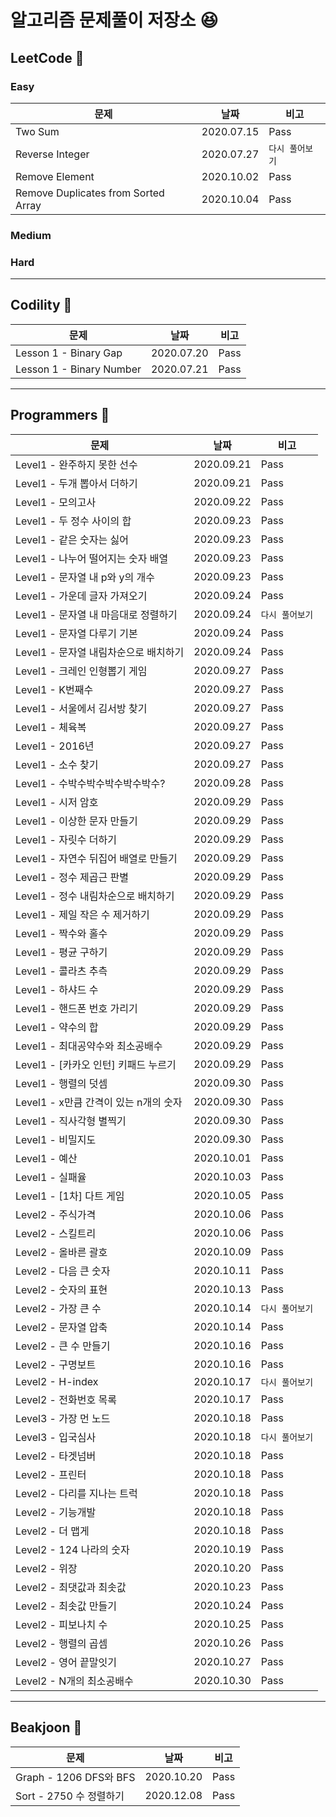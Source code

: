 # 알고리즘 문제풀이 저장소 :laughing:

## LeetCode :notebook_with_decorative_cover:
### Easy

문제 | 날짜 | 비고  
----|----|----
Two Sum | 2020.07.15 | Pass
Reverse Integer | 2020.07.27 | `다시 풀어보기`
Remove Element | 2020.10.02 | Pass
Remove Duplicates from Sorted Array | 2020.10.04 | Pass

### Medium

### Hard

<hr>

## Codility :notebook:

문제 | 날짜 | 비고  
----|----|----
Lesson 1 - Binary Gap | 2020.07.20 | Pass 
Lesson 1 - Binary Number | 2020.07.21 | Pass

<hr>

## Programmers :green_book:

문제 | 날짜 | 비고  
----|----|----
Level1 - 완주하지 못한 선수 | 2020.09.21 | Pass
Level1 - 두개 뽑아서 더하기 | 2020.09.21 | Pass 
Level1 - 모의고사 | 2020.09.22 | Pass
Level1 - 두 정수 사이의 합 | 2020.09.23 | Pass
Level1 - 같은 숫자는 싫어 | 2020.09.23 | Pass
Level1 - 나누어 떨어지는 숫자 배열 | 2020.09.23 | Pass
Level1 - 문자열 내 p와 y의 개수 | 2020.09.23 | Pass
Level1 - 가운데 글자 가져오기 | 2020.09.24 | Pass
Level1 - 문자열 내 마음대로 정렬하기 | 2020.09.24 | `다시 풀어보기`
Level1 - 문자열 다루기 기본 | 2020.09.24 | Pass
Level1 - 문자열 내림차순으로 배치하기 | 2020.09.24 | Pass
Level1 - 크레인 인형뽑기 게임 | 2020.09.27 | Pass
Level1 - K번째수 | 2020.09.27 | Pass
Level1 - 서울에서 김서방 찾기 | 2020.09.27 | Pass
Level1 - 체육복 | 2020.09.27 | Pass
Level1 - 2016년 | 2020.09.27 | Pass
Level1 - 소수 찾기 | 2020.09.27 | Pass
Level1 - 수박수박수박수박수박수? | 2020.09.28 | Pass
Level1 - 시저 암호 | 2020.09.29 | Pass
Level1 - 이상한 문자 만들기 | 2020.09.29 | Pass
Level1 - 자릿수 더하기 | 2020.09.29 | Pass
Level1 - 자연수 뒤집어 배열로 만들기 | 2020.09.29 | Pass
Level1 - 정수 제곱근 판별 | 2020.09.29 | Pass
Level1 - 정수 내림차순으로 배치하기 | 2020.09.29 | Pass
Level1 - 제일 작은 수 제거하기 | 2020.09.29 | Pass
Level1 - 짝수와 홀수 | 2020.09.29 | Pass
Level1 - 평균 구하기 | 2020.09.29 | Pass
Level1 - 콜라츠 추측 | 2020.09.29 | Pass
Level1 - 하샤드 수 | 2020.09.29 | Pass
Level1 - 핸드폰 번호 가리기 | 2020.09.29 | Pass
Level1 - 약수의 합 | 2020.09.29 | Pass
Level1 - 최대공약수와 최소공배수 | 2020.09.29 | Pass
Level1 - [카카오 인턴] 키패드 누르기 | 2020.09.29 | Pass
Level1 - 행렬의 덧셈 | 2020.09.30 | Pass
Level1 - x만큼 간격이 있는 n개의 숫자 | 2020.09.30 | Pass
Level1 - 직사각형 별찍기 | 2020.09.30 | Pass
Level1 - 비밀지도 | 2020.09.30 | Pass
Level1 - 예산 | 2020.10.01 | Pass
Level1 - 실패율 | 2020.10.03 | Pass
Level1 - [1차] 다트 게임 | 2020.10.05 | Pass
Level2 - 주식가격 | 2020.10.06 | Pass
Level2 - 스킬트리 | 2020.10.06 | Pass
Level2 - 올바른 괄호 | 2020.10.09 | Pass
Level2 - 다음 큰 숫자 | 2020.10.11 | Pass
Level2 - 숫자의 표현 | 2020.10.13 | Pass
Level2 - 가장 큰 수 | 2020.10.14 | `다시 풀어보기`
Level2 - 문자열 압축 | 2020.10.14 | Pass
Level2 - 큰 수 만들기 | 2020.10.16 | Pass
Level2 - 구명보트 | 2020.10.16 | Pass
Level2 - H-index | 2020.10.17 | `다시 풀어보기`
Level2 - 전화번호 목록 | 2020.10.17 | Pass
Level3 - 가장 먼 노드 | 2020.10.18 | Pass
Level3 - 입국심사 | 2020.10.18 | `다시 풀어보기`
Level2 - 타겟넘버 | 2020.10.18 | Pass
Level2 - 프린터 | 2020.10.18 | Pass
Level2 - 다리를 지나는 트럭 | 2020.10.18 | Pass
Level2 - 기능개발 | 2020.10.18 | Pass
Level2 - 더 맵게 | 2020.10.18 | Pass
Level2 - 124 나라의 숫자 | 2020.10.19 | Pass
Level2 - 위장 | 2020.10.20 | Pass
Level2 - 최댓값과 최솟값 | 2020.10.23 | Pass
Level2 - 최솟값 만들기 | 2020.10.24 | Pass
Level2 - 피보나치 수 | 2020.10.25 | Pass
Level2 - 행렬의 곱셈 | 2020.10.26 | Pass
Level2 - 영어 끝말잇기 | 2020.10.27 | Pass
Level2 - N개의 최소공배수 | 2020.10.30 | Pass

<hr>

## Beakjoon :blue_book:
문제 | 날짜 | 비고  
----|----|----
Graph - 1206 DFS와 BFS | 2020.10.20 | Pass
Sort - 2750 수 정렬하기 | 2020.12.08 | Pass
